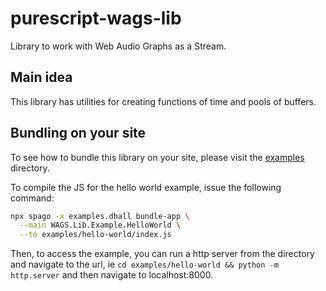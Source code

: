 # purescript-wags-lib

Library to work with Web Audio Graphs as a Stream.

## Main idea

This library has utilities for creating functions of time and pools of buffers.

## Bundling on your site

To see how to bundle this library on your site, please visit the [examples](./examples) directory.

To compile the JS for the hello world example, issue the following command:

```bash
npx spago -x examples.dhall bundle-app \
  --main WAGS.Lib.Example.HelloWorld \
  --to examples/hello-world/index.js
```

Then, to access the example, you can run a http server from the directory and navigate to the url, ie `cd examples/hello-world && python -m http.server` and then navigate to localhost:8000.
